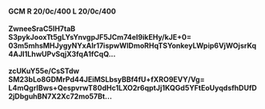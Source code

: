 #### GCM R 20/0c/400 L 20/0c/400
**ZwneeSraC5IH7taB**<br/>**S3pykJooxTt5gLYsYnvgpJF5JCm74eI9ikEHy/kJE+0=**<br/>**03m5mhsMHJygyNYxAlr17ispwWlDmoRHqTSYonkeyLWpip6VjWOjsrKq4AJI1LhwUPvSqjX3fqA1fCqQ...**<br/><br/>
**zcUKuY55e/CsSTdw**<br/>**SM23bLo8GDMrPd44JEiMSLbsyBBf4fU+fXRO9EVY/Vg=**<br/>**L4mQgrIBws+QespvrwT80dHc1LXO2r6qptJj1KQGd5YFtEoUyqdsfhDUfD2jDbguhBN7X2Xc72mo57Bt...**
